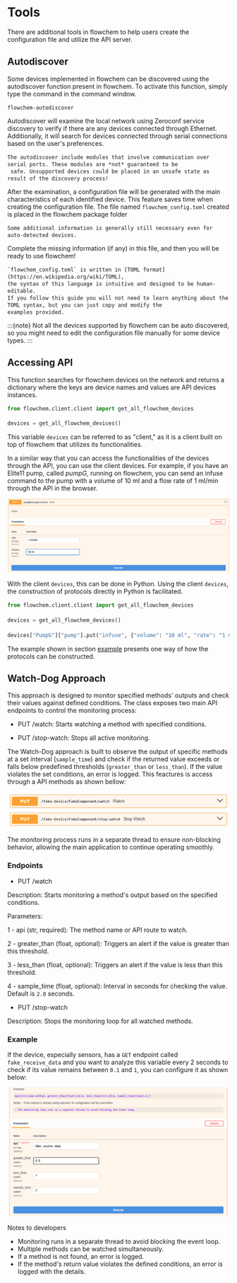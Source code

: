 # Tools

There are additional tools in flowchem to help users create the configuration file and utilize the API server.

## Autodiscover

Some devices implemented in flowchem can be discovered using the autodiscover function present in flowchem. To activate
this function, simply type the command in the command window.

```shell
flowchem-autodiscover
```
Autodiscover will examine the local network using Zeroconf service discovery to verify if there are any devices 
connected through Ethernet. Additionally, it will search for devices connected through serial connections based on 
the user's preferences.

```{warning}
The autodiscover include modules that involve communication over serial ports. These modules are *not* guaranteed to be
 safe. Unsupported devices could be placed in an unsafe state as result of the discovery process!
```

After the examination, a configuration file will be generated with the main characteristics of each identified device.
This feature saves time when creating the configuration file. The file named `flowchem_config.toml` created is placed 
in the flowchem package folder

```{note}
Some additional information is generally still necessary even for auto-detected devices.
```

Complete the missing information (if any) in this file, and then you will be ready to use flowchem!

```{note}
`flowchem_config.toml` is written in [TOML format](https://en.wikipedia.org/wiki/TOML),
the syntax of this language is intuitive and designed to be human-editable.
If you follow this guide you will not need to learn anything about the TOML syntax, but you can just copy and modify the
examples provided.
```

:::{note}
Not all the devices supported by flowchem can be auto discovered, so you might need to edit the configuration
file manually for some device types.
:::

## Accessing API

This function searches for flowchem devices on the network and returns a dictionary where the keys are device names
and values are API devices instances.

```python
from flowchem.client.client import get_all_flowchem_devices

devices = get_all_flowchem_devices()
```

This variable `devices` can be referred to as "client," as it is a client built on top of flowchem that utilizes its 
functionalities.

In a similar way that you can access the functionalities of the devices through the API, you can use the client devices.
For example, if you have an Elite11 pump, called *pumpG*, running on flowchem, you can send an infuse command to the 
pump 
with a volume 
of 10 ml and a flow rate of 1 ml/min through the API in the browser.

![](img.png)

With the client `devices`, this can be done in Python. Using the client `devices`, the construction of protocols directly 
in Python is facilitated.

```python
from flowchem.client.client import get_all_flowchem_devices

devices = get_all_flowchem_devices()

devices["PumpG"]["pump"].put("infuse", {"volume": "10 ml", "rate": "1 ml/min"})
```

The example shown in section [example](examples/reaction_optimization.md) presents one way of how the 
protocols can be constructed.

## Watch-Dog Approach

This approach is designed to monitor specified methods' outputs and check their values against defined conditions. The 
class exposes two main API endpoints to control the monitoring process:

* PUT /watch: Starts watching a method with specified conditions.

* PUT /stop-watch: Stops all active monitoring.

The Watch-Dog approach is built to observe the output of specific methods at a set interval (`sample_time`) and check if 
the returned value exceeds or falls below predefined thresholds (`greater_than` or `less_than`). If the value violates 
the set conditions, an error is logged. This feactures is access through a API methods as shown bellow:

![img_2.png](watch.png)

The monitoring process runs in a separate thread to ensure non-blocking behavior, allowing the main application to 
continue operating smoothly.

### Endpoints

* PUT /watch

Description:
Starts monitoring a method's output based on the specified conditions.

Parameters:

1 - api (str, required): The method name or API route to watch.

2 - greater_than (float, optional): Triggers an alert if the value is greater than this threshold.

3 - less_than (float, optional): Triggers an alert if the value is less than this threshold.

4 - sample_time (float, optional): Interval in seconds for checking the value. Default is `2.0` seconds.

* PUT /stop-watch

Description:
Stops the monitoring loop for all watched methods.

### Example

If the device, especially sensors, has a `GET` endpoint called `fake_receive_data` and you want to analyze this variable 
every 2 seconds to check if its value remains between `0.1` and `1`, you can configure it as shown below:

![watch_example.png](watch_example.png)

Notes to developers

* Monitoring runs in a separate thread to avoid blocking the event loop. 
* Multiple methods can be watched simultaneously.
* If a method is not found, an error is logged.
* If the method's return value violates the defined conditions, an error is logged with the details.